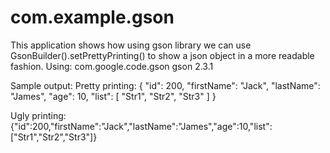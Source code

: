 # com.example.gson
This application shows how using gson library we can use GsonBuilder().setPrettyPrinting() to show a json object in a more readable fashion.
Using:
<dependency>
		<groupId>com.google.code.gson</groupId>
		<artifactId>gson</artifactId>
		<version>2.3.1</version>
</dependency>

Sample output:
Pretty printing: {
  "id": 200,
  "firstName": "Jack",
  "lastName": "James",
  "age": 10,
  "list": [
    "Str1",
    "Str2",
    "Str3"
  ]
}

Ugly printing: {"id":200,"firstName":"Jack","lastName":"James","age":10,"list":["Str1","Str2","Str3"]}
